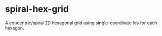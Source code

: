 # spiral-hex-grid
A concentric/spiral 2D hexagonal grid using single-coordinate Ids for each hexagon.
